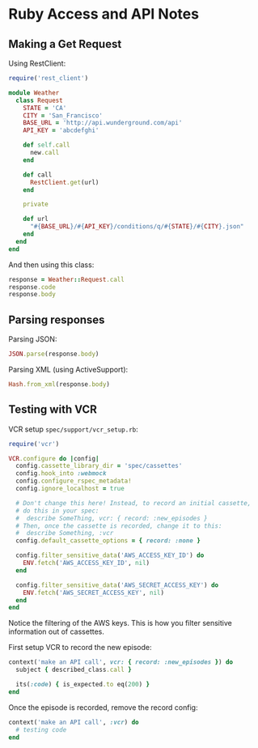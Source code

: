 # Ruby Access and API Notes

## Making a Get Request

Using RestClient:

```ruby
require('rest_client')

module Weather
  class Request
    STATE = 'CA'
    CITY = 'San_Francisco'
    BASE_URL = 'http://api.wunderground.com/api'
    API_KEY = 'abcdefghi'

    def self.call
      new.call
    end

    def call
      RestClient.get(url)
    end

    private

    def url
      "#{BASE_URL}/#{API_KEY}/conditions/q/#{STATE}/#{CITY}.json"
    end
  end
end
```

And then using this class:

```ruby
response = Weather::Request.call
response.code
response.body
```

## Parsing responses

Parsing JSON:

```ruby
JSON.parse(response.body)
```

Parsing XML (using ActiveSupport):

```ruby
Hash.from_xml(response.body)
```

## Testing with VCR

VCR setup `spec/support/vcr_setup.rb`:

```ruby
require('vcr')

VCR.configure do |config|
  config.cassette_library_dir = 'spec/cassettes'
  config.hook_into :webmock
  config.configure_rspec_metadata!
  config.ignore_localhost = true

  # Don't change this here! Instead, to record an initial cassette,
  # do this in your spec:
  #  describe SomeThing, vcr: { record: :new_episodes }
  # Then, once the cassette is recorded, change it to this:
  #  describe Something, :vcr
  config.default_cassette_options = { record: :none }

  config.filter_sensitive_data('AWS_ACCESS_KEY_ID') do
    ENV.fetch('AWS_ACCESS_KEY_ID', nil)
  end

  config.filter_sensitive_data('AWS_SECRET_ACCESS_KEY') do
    ENV.fetch('AWS_SECRET_ACCESS_KEY', nil)
  end
end
```

Notice the filtering of the AWS keys.  This is how you filter sensitive information out of cassettes.

First setup VCR to record the new episode:

```ruby
context('make an API call', vcr: { record: :new_episodes }) do
  subject { described_class.call }

  its(:code) { is_expected.to eq(200) }
end
```

Once the episode is recorded, remove the record config:

```ruby
context('make an API call', :vcr) do
  # testing code
end
```

